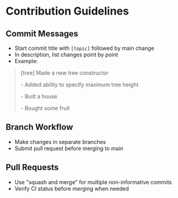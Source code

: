 # Contribution Guidelines
## Commit Messages
- Start commit title with `[topic]` followed by main change
- In description, list changes point by point
- Example:
>[tree] Made a new tree constructor
>
>\- Added ability to specify maximum tree height
>
>\- Built a house
>
>\- Bought some fruit


## Branch Workflow
- Make changes in separate branches
- Submit pull request before merging to main

## Pull Requests
- Use "squash and merge" for multiple non-informative commits
- Verify CI status before merging when needed
